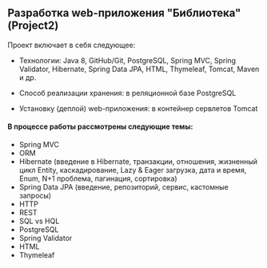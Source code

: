 ## Разработка web-приложения "Библиотека" (Project2)

Проект включает в себя следующее:

- Технологии: Java 8, GitHub/Git, PostgreSQL, Spring MVC, Spring Validator, Hibernate, Spring Data JPA, HTML, Thymeleaf, Tomcat, Maven и др.

- Cпособ реализации хранения: в реляционной базе PostgreSQL

- Установку (деплой) web-приложения: в контейнер сервлетов Tomcat

#### В процессе работы рассмотрены следующие темы:

- Spring MVC
- ORM
- Hibernate (введение в Hibernate, транзакции, отношения, жизненный цикл Entity, каскадирование, Lazy & Eager загрузка, дата и время, Enum, N+1 проблема, пагинация, сортировка)
- Spring Data JPA (введение, репозиторий, сервис, кастомные запросы)
- HTTP
- REST
- SQL vs HQL
- PostgreSQL
- Spring Validator
- HTML
- Thymeleaf
